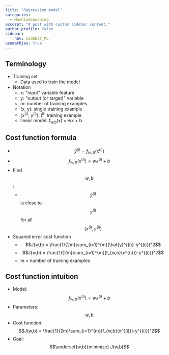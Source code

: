 ```yaml
---
title: "Regression model"
categories:
  - MachineLearning 
excerpt: "A post with custom sidebar content."
author_profile: false
sidebar:
    nav: sidebar_ML
usemathjax: true
---
```


## Terminology
- Training set
	- Data used to train the model
- Notation
	- x: "input" variable feature
	- y: "output (or target)" variable
	- m: number of training examples
	- (x, y): single training example
	- (x<sup>(i)</sup>, y<sup>(i)</sup>): i<sup>th</sup> training example
	- linear model: f<sub>w,b</sub>(x) = wx + b

## Cost function formula
- $$\hat{y}^{(i)} = f_{w,b}(x^{(i)})$$
- $$f_{w,b}(x^{(i)}) = wx^{(i)}+b$$
- Find $$w, b$$:
	- $$\hat{y}^{(i)}$$ is close to $$y^{(i)}$$ for all $$(x^{(i)},y^{(i)})$$
- Squared error cost function	
	- $$J(w,b) = \frac{1}{2m}\sum_{i=1}^{m}(\hat{y}^{(i)}-y^{(i)})^2$$
	- $$J(w,b) = \frac{1}{2m}\sum_{i=1}^{m}(f_{w,b}(x^{(i)})-y^{(i)})^2$$
	- m = number of training examples
	
## Cost function intuition
- Model: $$f_{w,b}(x^{(i)}) = wx^{(i)}+b$$
- Parameters: $$w, b$$
- Cost function: $$J(w,b) = \frac{1}{2m}\sum_{i=1}^{m}(f_{w,b}(x^{(i)})-y^{(i)})^2$$
- Goal: $$\underset{w,b}{minimize} J(w,b)$$


